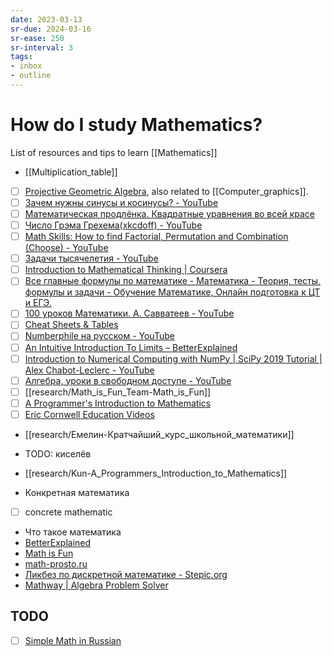 ```yaml
---
date: 2023-03-13
sr-due: 2024-03-16
sr-ease: 250
sr-interval: 3
tags:
- inbox
- outline
---
```


# How do I study Mathematics?

List of resources and tips to learn [[Mathematics]]

- [[Multiplication_table]]
- [ ] [Projective Geometric Algebra](https://projectivegeometricalgebra.org/),
also related to [[Computer_graphics]].
- [ ] [Зачем нужны синусы и косинусы? - YouTube](https://youtu.be/hwpWTkdh-BA)
- [ ] [Математическая продлёнка. Квадратные уравнения во всей красе]( https://habr.com/ru/post/714660/)
- [ ] [Число Грэма Грехема(xkcdoff) - YouTube](https://www.youtube.com/watch?v=kOg-zDjA-0A)
- [ ] [Math Skills: How to find Factorial, Permutation and Combination (Choose) - YouTube](https://www.youtube.com/watch?v=8RRo6Ti9d0U)
- [ ] [Задачи тысячелетия - YouTube](https://www.youtube.com/playlist?list=PLzbL7FoiqpKboohozmqPpJXzO5m9iwHD-)
- [ ] [Introduction to Mathematical Thinking | Coursera](https://www.coursera.org/learn/mathematical-thinking?utm_campaign=gotocourse&utm_medium=coursepage&utm_source=CourseTalk)
- [ ] [Все главные формулы по математике - Математика - Теория, тесты, формулы и задачи - Обучение Математике, Онлайн подготовка к ЦТ и ЕГЭ.](https://educon.by/index.php/formuly/formmat)
- [ ] [100 уроков Математики. А. Савватеев - YouTube](https://www.youtube.com/playlist?list=PLqBfxn8OBMGrsA_YynaQWqHKhL7kEvL4X)
- [ ] [Cheat Sheets & Tables](https://tutorial.math.lamar.edu/Extras/CheatSheets_Tables.aspx)
- [ ] [Numberphile на русском - YouTube](https://www.youtube.com/playlist?list=PLnL2HgHS7MDQhBx_gtn4gyLzGcjwYDAyJ)
- [ ] [An Intuitive Introduction To Limits – BetterExplained](https://betterexplained.com/articles/an-intuitive-introduction-to-limits/)
- [ ] [Introduction to Numerical Computing with NumPy | SciPy 2019 Tutorial | Alex Chabot-Leclerc - YouTube](https://www.youtube.com/watch?v=ZB7BZMhfPgk)
- [ ] [Алгебра, уроки в свободном доступе - YouTube](https://www.youtube.com/playlist?list=PLp1o4TiOetLxhCoq5ltCibkk0tlJua_z7)
- [ ] [[research/Math_is_Fun_Team-Math_is_Fun]]
- [ ] [A Programmer's Introduction to Mathematics](https://pimbook.org/)
- [ ] [Eric Cornwell Education Videos](https://vimeo.com/user543333)
- [[research/Eмeлин-Кратчайший_курс_школьной_математики]]
- TODO: киселёв
- [[research/Kun-A_Programmers_Introduction_to_Mathematics]]

- Конкретная математика
- [ ] concrete mathematic
- Что такое математика
- [BetterExplained](https://betterexplained.com/)
- [Math is Fun](https://www.mathsisfun.com/)
- [math-prosto.ru](https://math-prosto.ru/)
- [Ликбез по дискретной математике - Stepic.org](https://stepic.org/course/%D0%9B%D0%B8%D0%BA%D0%B1%D0%B5%D0%B7-%D0%BF%D0%BE-%D0%B4%D0%B8%D1%81%D0%BA%D1%80%D0%B5%D1%82%D0%BD%D0%BE%D0%B9-%D0%BC%D0%B0%D1%82%D0%B5%D0%BC%D0%B0%D1%82%D0%B8%D0%BA%D0%B5-91/)
- [Mathway | Algebra Problem Solver](https://www.mathway.com/Algebra)

## TODO

- [ ] [Simple Math in Russian](https://www.youtube.com/playlist?list=PLC2pBQ7lPOZCu0cehs7tPmnoeK2BjUiSk)
